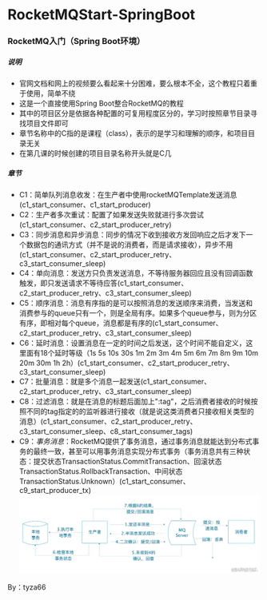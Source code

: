 # RocketMQStart-SpringBoot
### RocketMQ入门（Spring Boot环境）
##### 说明
- 官网文档和网上的视频要么看起来十分困难，要么根本不全，这个教程只着重于使用，简单不绕
- 这是一个直接使用Spring Boot整合RocketMQ的教程
- 其中的项目区分是依据各种配置的可复用程度区分的，学习时按照章节目录寻找项目文件即可
- 章节名称中的C指的是课程（class），表示的是学习和理解的顺序，和项目目录无关
- 在第几课的时候创建的项目目录名称开头就是C几

##### 章节
- C1：简单队列消息收发：在生产者中使用rocketMQTemplate发送消息(c1_start_consumer、c1_start_producer)
- C2：生产者多次重试：配置了如果发送失败就进行多次尝试(c1_start_consumer、c2_start_producer_retry)
- C3：同步消息和异步消息：同步的情况下收到接收方发回响应之后才发下一个数据包的通讯方式（并不是说的消费者，而是请求接收），异步不用(c1_start_consumer、c2_start_producer_retry、c3_start_consumer_sleep)
- C4：单向消息：发送方只负责发送消息，不等待服务器回应且没有回调函数触发，即只发送请求不等待应答(c1_start_consumer、c2_start_producer_retry、c3_start_consumer_sleep)
- C5：顺序消息：消息有序指的是可以按照消息的发送顺序来消费，当发送和消费参与的queue只有一个，则是全局有序。如果多个queue参与，则为分区有序，即相对每个queue，消息都是有序的(c1_start_consumer、c2_start_producer_retry、c3_start_consumer_sleep)
- C6：延时消息：设置消息在一定的时间之后发送，这个时间不能自定义，这里面有18个延时等级（1s 5s 10s 30s 1m 2m 3m 4m 5m 6m 7m 8m 9m 10m 20m 30m 1h 2h）(c1_start_consumer、c2_start_producer_retry、c3_start_consumer_sleep)
- C7：批量消息：就是多个消息一起发送(c1_start_consumer、c2_start_producer_retry、c3_start_consumer_sleep)
- C8：过滤消息：就是在消息的标题后面加上":tag"，之后消费者接收的时候按照不同的tag指定的的监听器进行接收（就是说这类消费者只接收相关类型的消息）(c1_start_consumer、c2_start_producer_retry、c3_start_consumer_sleep、c8_start_consumer_tags)
- C9：*事务消息*：RocketMQ提供了事务消息，通过事务消息就能达到分布式事务的最终一致，甚至可以用事务消息实现分布式事务（事务消息共有三种状态：提交状态TransactionStatus.CommitTransaction、回滚状态TransactionStatus.RollbackTransaction、中间状态TransactionStatus.Unknown）(c1_start_consumer、c9_start_producer_tx)
![事务消息](./资料/事务消息.awebp)

By：tyza66
